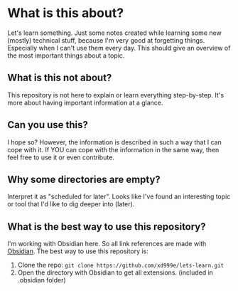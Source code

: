 # What is this about?

Let's learn something. Just some notes created while learning some new (mostly) technical stuff, because I'm very good at forgetting things. Especially when I can't use them every day. This should give an overview of the most important things about a topic.

## What is this not about?

This repository is not here to explain or learn everything step-by-step. It's more about having important information at a glance.

## Can you use this?

I hope so? However, the information is described in such a way that I can cope with it. If YOU can cope with the information in the same way, then feel free to use it or even contribute.

## Why some directories are empty?

Interpret it as "scheduled for later". Looks like I've found an interesting topic or tool that I'd like to dig deeper into (later).

## What is the best way to use this repository?

I'm working with Obsidian here. So all link references are made with [Obsidian](https://obsidian.md/). The best way to use this repository is:

1. Clone the repo: `git clone https://github.com/xd999e/lets-learn.git`
2. Open the directory with Obsidian to get all extensions. (included in .obsidian folder)
